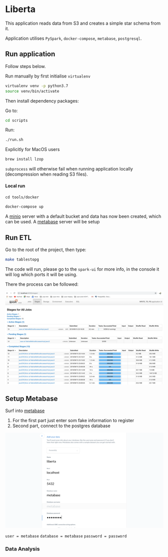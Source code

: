 # Liberta

This application reads data from S3 and creates a simple star schema from it.

Application utilises `PySpark`, `docker-compose`, `metabase`, `postgresql`.

## Run application

Follow steps below.

Run manually by first initialise `virtualenv`  

```bash
virtualenv venv -p python3.7
source venv/bin/activate
```

Then install dependency packages:

Go to:
```bash
cd scripts
```
Run:
```bash
./run.sh
```

Explicitly for MacOS users

```bash
brew install lzop
```

`subprocess` will otherwise fail when running application locally (decompression when reading S3 files).

#### Local run

`cd tools/docker`

```bash
docker-compose up
```

A [minio](http://127.0.0.1:9000/minio/rawdata/) server with a default bucket and data has now been created, which can be used.
A [metabase](http://localhost:3000) server will be setup

## Run ETL

Go to the root of the project, then type:

```bash
make tablestopg
```

The code will run, please go to the `spark-ui` for more info, in the console it will log which ports it will be using.

There the process can be followed:

![Screenshot](/img/spark-ui-progress.png)

## Setup Metabase

Surf into [metabase](http://localhost:3000)

1) For the first part just enter som fake information to register
2) Second part, connect to the postgres database

![Screenshot](/img/metabaselogin.png)

`user = metabase`
`database = metabase`
`password = password`

### Data Analysis


